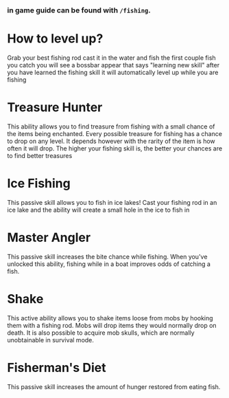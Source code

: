 ### in game guide can be found with `/fishing`.

# How to level up?
Grab your best fishing rod cast it in the water and fish the first couple fish you catch you will see a bossbar appear that says "learning new skill" after you have learned the fishing skill it will automatically level up while you are fishing

# Treasure Hunter
This ability allows you to find treasure from fishing with a small chance of the items being enchanted. Every possible treasure for fishing has a chance to drop on any level. It depends however with the rarity of the item is how often it will drop. The higher your fishing skill is, the better your chances are to find better treasures

# Ice Fishing
This passive skill allows you to fish in ice lakes! Cast your fishing rod in an ice lake and the ability will create a small hole in the ice to fish in

# Master Angler
This passive skill increases the bite chance while fishing. When you've unlocked this ability, fishing while in a boat improves odds of catching a fish.

# Shake
This active ability allows you to shake items loose from mobs by hooking them with a fishing rod. Mobs will drop items they would normally drop on death. It is also possible to acquire mob skulls, which are normally unobtainable in survival mode.

# Fisherman's Diet
This passive skill increases the amount of hunger restored from eating fish.